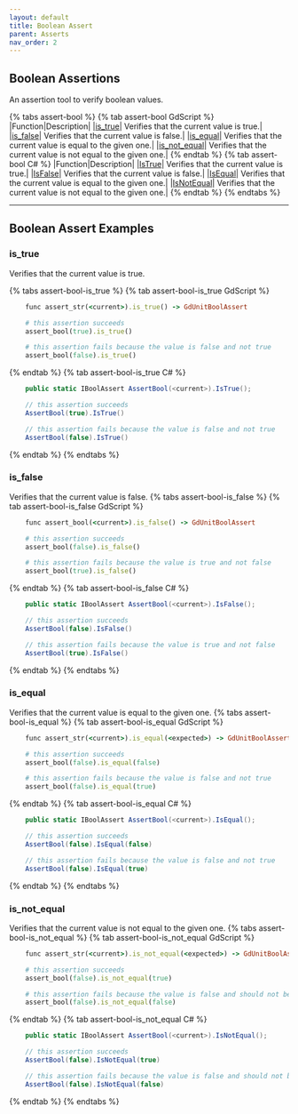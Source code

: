 ```yaml
---
layout: default
title: Boolean Assert
parent: Asserts
nav_order: 2
---
```


## Boolean Assertions

An assertion tool to verify boolean values.

{% tabs assert-bool %}
{% tab assert-bool GdScript %}
|Function|Description|
|[is_true](/gdUnit3/asserts/assert-bool/#is_true)| Verifies that the current value is true.|
|[is_false](/gdUnit3/asserts/assert-bool/#is_false)| Verifies that the current value is false.|
|[is_equal](/gdUnit3/asserts/assert-bool/#is_equal)| Verifies that the current value is equal to the given one.|
|[is_not_equal](/gdUnit3/asserts/assert-bool/#is_not_equal)| Verifies that the current value is not equal to the given one.|
{% endtab %}
{% tab assert-bool C# %}
|Function|Description|
|[IsTrue](/gdUnit3/asserts/assert-bool/#is_true)| Verifies that the current value is true.|
|[IsFalse](/gdUnit3/asserts/assert-bool/#is_false)| Verifies that the current value is false.|
|[IsEqual](/gdUnit3/asserts/assert-bool/#is_equal)| Verifies that the current value is equal to the given one.|
|[IsNotEqual](/gdUnit3/asserts/assert-bool/#is_not_equal)| Verifies that the current value is not equal to the given one.|
{% endtab %}
{% endtabs %}

---
## Boolean Assert Examples

### is_true
Verifies that the current value is true.

{% tabs assert-bool-is_true %}
{% tab assert-bool-is_true GdScript %}
```ruby
    func assert_str(<current>).is_true() -> GdUnitBoolAssert
```
```ruby
    # this assertion succeeds
    assert_bool(true).is_true()

    # this assertion fails because the value is false and not true
    assert_bool(false).is_true()
```
{% endtab %}
{% tab assert-bool-is_true C# %}
```cs
    public static IBoolAssert AssertBool(<current>).IsTrue();
```
```cs
    // this assertion succeeds
    AssertBool(true).IsTrue()

    // this assertion fails because the value is false and not true
    AssertBool(false).IsTrue()
```
{% endtab %}
{% endtabs %}

### is_false
Verifies that the current value is false.
{% tabs assert-bool-is_false %}
{% tab assert-bool-is_false GdScript %}
```ruby
    func assert_bool(<current>).is_false() -> GdUnitBoolAssert
```
```ruby
    # this assertion succeeds
    assert_bool(false).is_false()

    # this assertion fails because the value is true and not false
    assert_bool(true).is_false()
```
{% endtab %}
{% tab assert-bool-is_false C# %}
```cs
    public static IBoolAssert AssertBool(<current>).IsFalse();
```
```cs
    // this assertion succeeds
    AssertBool(false).IsFalse()

    // this assertion fails because the value is true and not false
    AssertBool(true).IsFalse()
```
{% endtab %}
{% endtabs %}


### is_equal
Verifies that the current value is equal to the given one.
{% tabs assert-bool-is_equal %}
{% tab assert-bool-is_equal GdScript %}
```ruby
    func assert_str(<current>).is_equal(<expected>) -> GdUnitBoolAssert
```
```ruby
    # this assertion succeeds
    assert_bool(false).is_equal(false)

    # this assertion fails because the value is false and not true
    assert_bool(false).is_equal(true)
```
{% endtab %}
{% tab assert-bool-is_equal C# %}
```cs
    public static IBoolAssert AssertBool(<current>).IsEqual();
```
```cs
    // this assertion succeeds
    AssertBool(false).IsEqual(false)

    // this assertion fails because the value is false and not true
    AssertBool(false).IsEqual(true)
```
{% endtab %}
{% endtabs %}


### is_not_equal
Verifies that the current value is not equal to the given one.
{% tabs assert-bool-is_not_equal %}
{% tab assert-bool-is_not_equal GdScript %}
```ruby
    func assert_str(<current>).is_not_equal(<expected>) -> GdUnitBoolAssert
```
```ruby
    # this assertion succeeds
    assert_bool(false).is_not_equal(true)

    # this assertion fails because the value is false and should not be false
    assert_bool(false).is_not_equal(false)
```
{% endtab %}
{% tab assert-bool-is_not_equal C# %}
```cs
    public static IBoolAssert AssertBool(<current>).IsNotEqual();
```
```cs
    // this assertion succeeds
    AssertBool(false).IsNotEqual(true)

    // this assertion fails because the value is false and should not be false
    AssertBool(false).IsNotEqual(false)
```
{% endtab %}
{% endtabs %}